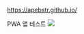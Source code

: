 https://apebstr.github.io/

PWA 앱 테스트
![](https://velog.velcdn.com/images/apebstr/post/2a9c984e-9c69-4f83-89ff-ff27641ef737/image.gif)

